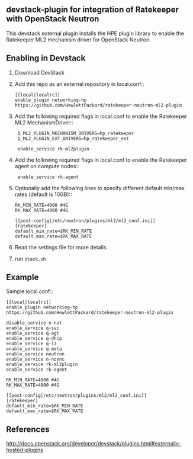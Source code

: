## devstack-plugin for integration of Ratekeeper with OpenStack Neutron

This devstack external plugin installs the HPE plugin library
to enable the Ratekeeper ML2 mechanism driver for
OpenStack Neutron.

## Enabling in Devstack

1. Download DevStack

2. Add this repo as an external repository in local.conf::

    ```
    [[local|localrc]]
    enable_plugin networking-hp https://github.com/HewlettPackard/ratekeeper-neutron-ml2-plugin
    ```

3. Add the following required flags in local.conf to enable the Ratekeeper ML2 MechanismDriver::

   ```
    Q_ML2_PLUGIN_MECHANISM_DRIVERS=hp_ratekeeper
    Q_ML2_PLUGIN_EXT_DRIVERS=hp_ratekeeper_ext

    enable_service rk-ml2plugin
    ```

5. Add the following required flags in local.conf to enable the Ratekeeper agent on compute nodes::

   ```
    enable_service rk-agent
    ```

6. Optionally add the following lines to specify different default min/max rates (default is 10GB)::

    ```
    RK_MIN_RATE=4000 #4G
    RK_MAX_RATE=4000 #4G

    [[post-config|/etc/neutron/plugins/ml2/ml2_conf.ini]]
    [ratekeeper]
    default_min_rate=$RK_MIN_RATE
    default_max_rate=$RK_MAX_RATE
    ```

7. Read the settings file for more details.

8. run ``stack.sh``

## Example

Sample local.conf::

    [[local|localrc]]
    enable_plugin networking-hp https://github.com/HewlettPackard/ratekeeper-neutron-ml2-plugin

    disable_service n-net
    enable_service q-svc
    enable_service q-agt
    enable_service q-dhcp
    enable_service q-l3
    enable_service q-meta
    enable_service neutron
    enable_service n-novnc
    enable_service rk-ml2plugin
    enable_service rk-agent

    RK_MIN_RATE=4000 #4G
    RK_MAX_RATE=4000 #4G

    [[post-config|/etc/neutron/plugins/ml2/ml2_conf.ini]]
    [ratekeeper]
    default_min_rate=$RK_MIN_RATE
    default_max_rate=$RK_MAX_RATE

## References

http://docs.openstack.org/developer/devstack/plugins.html#externally-hosted-plugins
